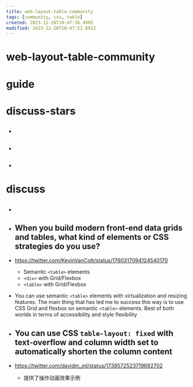 ```yaml
---
title: web-layout-table-community
tags: [community, css, table]
created: 2023-12-26T10:47:36.499Z
modified: 2023-12-26T10:47:51.891Z
---
```


# web-layout-table-community

# guide

# discuss-stars
- ## 

- ## 

- ## 
# discuss
- ## 

- ## When you build modern front-end data grids and tables, what kind of elements or CSS strategies do you use?
- https://twitter.com/KevinVanCott/status/1760317094124540170
  - Semantic `<table>` elements
  - `<div>` with Grid/Flexbox
  - `<table>` with Grid/Flexbox 

- You can use semantic `<table>` elements with virtualization and resizing features. The main thing that has led me to success this way is to use CSS Grid and flexbox on semantic `<table>` elements. Best of both worlds in terms of accessibility and style flexibility

- ## You can use CSS `table-layout: fixed` with text-overflow and column width set to automatically shorten the column content 
- https://twitter.com/davidm_ml/status/1739572523719692702
  - 提供了操作动画效果示例
